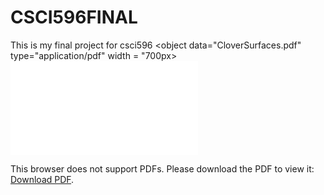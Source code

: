 # CSCI596FINAL
This is my final project for csci596
<object data="CloverSurfaces.pdf" type="application/pdf" width = "700px>
    <embed src="CloverSurfaces.pdf">
        <p>This browser does not support PDFs. Please download the PDF to view it: <a href="CloverSurfaces.pdf">Download PDF</a>.</p>
    </embed>
</object>
